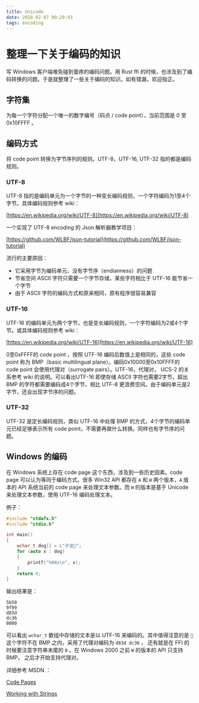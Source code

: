 ```yaml
---
title: Unicode
date: 2018-02-07 00:29:43
tags: encoding
---
```

# 整理一下关于编码的知识

写 Windows 客户端难免碰到蛋疼的编码问题。用 Rust ffi 的时候，也涉及到了编码转换的问题。于是就整理了一些关于编码的知识。如有错漏，欢迎指正。

## 字符集

为每一个字符分配一个唯一的数字编号（码点 / code point），当前范围是 0 至 0x10FFFF 。

## 编码方式

将 code point 转换为字节序列的规则。UTF-8，UTF-16, UTF-32 指的都是编码规则。

### UTF-8

UTF-8 指的是编码单元为一个字节的一种变长编码规则，一个字符编码为1至4个字节。具体编码规则参考 wiki：

[https://en.wikipedia.org/wiki/UTF-8](https://en.wikipedia.org/wiki/UTF-8)

一个实现了 UTF-8 encoding 的 Json 解析器教学项目：

[https://github.com/WLBF/json-tutorial](https://github.com/WLBF/json-tutorial)

流行的主要原因：

* 它采用字节为编码单元，没有字节序（endianness）的问题
* 节省空间 ASCII 字符只需要一个字节存储，某些字符相比于 UTF-16 能节省一个字节
* 由于 ASCII 字符的编码方式和原来相同，原有程序很容易兼容

### UTF-16

UTF-16 的编码单元为两个字节，也是变长编码规则，一个字符编码为2或4个字节。或具体编码规则参考 wiki：

[https://en.wikipedia.org/wiki/UTF-16](https://en.wikipedia.org/wiki/UTF-16)

0至0xFFFF的 code point ，按照 UTF-16 编码后数值上是相同的，这些 code point 称为 BMP（basic multilingual plane）。编码0x10000至0x10FFFF的 code point 会使用代理对（surrogate pairs）。UTF-16，代理对， UCS-2 的关系参考 wiki 的说明。可以看出UTF-16 即使存储 ASCII 字符也需要2字节，超出 BMP 的字符都需要编码成4个字节，相比 UTF-8 更浪费空间。由于编码单元是2字节，还会出现字节序的问题。

### UTF-32

UTF-32 是定长编码规则，类似 UTF-16 中处理 BMP 的方式，4个字节的编码单元已经足够表示所有 code point，不需要再做什么转换。同样也有字节序的问题。

## Windows 的编码

在 Windows 系统上存在 code page 这个东西，涉及到一些历史因素。code page 可以认为等同于编码方式。很多 Win32 API 都存在 `A` 和 `W` 两个版本，`A` 版本的 API 系统当前的 code page 来处理文本参数。而 `W` 的版本是基于 Unicode 来处理文本参数，使用 UTF-16 编码处理文本。

例子：

```cpp
#include "stdafx.h"
#include "stdio.h"

int main()
{
    wchar_t dog[] = L"子龙🐶";
    for (auto x : dog)
    {
        printf("%04x\n", x);
    }
    return 0;
}
```

输出结果是：

```text
5b50
9f99
d83d
dc36
0000
```

可以看出 `wchar_t` 数组中存储的文本是以 UTF-16 来编码的。其中值得注意的是 `🐶` 这个字符不在 BMP 之内，采用了代理对编码为 `d83d dc36` ， 还有就是在 FFI 的时候要注意字符串末尾的 `0` 。在 Windows 2000 之前 `W` 的版本的 API 只支持 BMP， 之后才开始支持代理对。

详细参考 MSDN ：

[Code Pages](https://msdn.microsoft.com/en-us/library/windows/desktop/dd317752.aspx)

[Working with Strings](https://msdn.microsoft.com/en-us/library/ff381407.aspx)

